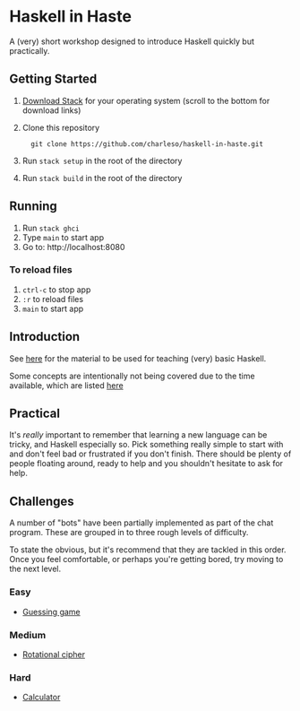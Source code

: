 # Haskell in Haste

A (very) short workshop designed to introduce Haskell quickly but practically.

## Getting Started

1. [Download Stack](https://github.com/commercialhaskell/stack/wiki/Downloads) for your operating system (scroll to the bottom for download links)
2. Clone this repository

         git clone https://github.com/charleso/haskell-in-haste.git

3. Run `stack setup` in the root of the directory
4. Run `stack build` in the root of the directory

## Running

1. Run `stack ghci`
2. Type `main` to start app
3. Go to: http://localhost:8080

### To reload files
1. `ctrl-c` to stop app
2. `:r` to reload files
3. `main` to start app

## Introduction

See [here](Introduction.md) for the material to be used for teaching (very) basic Haskell.

Some concepts are intentionally not being covered due to the time available, which are listed [here](Avoid.md)

## Practical

It's _really_ important to remember that learning a new language can be tricky,
and Haskell especially so. Pick something really simple to start with and
don't feel bad or frustrated if you don't finish.
There should be plenty of people floating around, ready to help and you
shouldn't hesitate to ask for help.

## Challenges

A number of "bots" have been partially implemented as part of the chat program.
These are grouped in to three rough levels of difficulty.

To state the obvious, but it's recommend that they are tackled in this order.
Once you feel comfortable, or perhaps you're getting bored, try moving to the next level.

### Easy

- [Guessing game](src/Chat/Bot/Guess.hs)

### Medium

- [Rotational cipher](src/Chat/Bot/Cipher.hs)

### Hard

- [Calculator](src/Chat/Bot/Calculator.hs)
